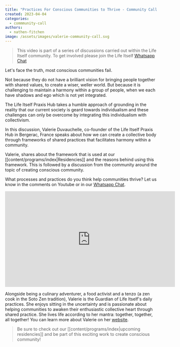 ```yaml
---
title: "Practices For Conscious Communities to Thrive - Community Call with Valerie Duvauchelle"
created: 2023-04-04
categories: 
  - commmunity-call
authors: 
  - nathen-fitchen
image: /assets/images/valerie-community-call.svg
---
```


>This video is part of a series of discussions carried out within the Life Itself community. To get involved please join the Life Itself [Whatsapp Chat](https://chat.whatsapp.com/JNJCTZugNQn)

Let's face the truth, most conscious communities fail. 

Not because they do not have a brilliant vision for bringing people together with shared values, to create a wiser, weller world. But because it is challenging to maintain a harmony within a group of people, when we each have shadows and ego which is not yet integrated. 

The Life Itself Praxis Hub takes a humble approach of grounding in the reality that our current society is geard towards individualism and these challenges can only be overcome by integrating this individualism with collectivism. 

In this discussion, Valerie Duvauchelle, co-founder of the Life Itself Praxis Hub in Bergerac, France speaks about how we can create a collective body through frameworks of shared practices that facilitates harmony within a community.

Valerie, shares about the framework that is used at our [[content/programs/index|Residencies]] and the reasons behind using this framework. This is followed by a discussion from the community around the topic of creating conscious community. 

What processes and practices do you think help communities thrive? Let us know in the comments on Youtube or in our [Whatsapp Chat](https://chat.whatsapp.com/JNJCTZugNQn).



<iframe width="560" height="315" src="https://www.youtube.com/embed/EcLtuV7EUh4" title="YouTube video player" frameborder="0" allow="accelerometer; autoplay; clipboard-write; encrypted-media; gyroscope; picture-in-picture; web-share" allowfullscreen></iframe>

Alongside being a culinary adventurer, a food activist and a tenzo (a zen cook in the Soto Zen tradition), Valerie is the Guardian of Life Itself's daily practices. She enjoys sitting in the uncertainty and is passionate about helping communities to awaken their enthusiastic collective heart through shared practice. She lives life according to her mantra: together, together, all together! You can learn more about Valerie on her [website](https://en.lacuisinedelabienveillance.org/).

>Be sure to check out our [[content/programs/index|upcoming residencies]] and be part of this exciting work to create conscious community!

